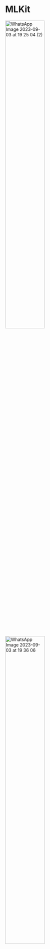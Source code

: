 
# MLKit


<img src="[https://github.com/cumaki1234/MLKit/assets/129130678/775639ee-ea53-4858-ab9a-d5b11ad41b16]" alt="WhatsApp Image 2023-09-03 at 19 25 04 (2)" width="50%">


<img src="[https://github.com/cumaki1234/MLKit/assets/129130678/1fa7def3-33d6-4b76-8f86-be1c81c3fe8c]" alt="WhatsApp Image 2023-09-03 at 19 36 06" width="50%">



